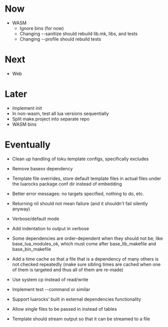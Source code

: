 # Now

- WASM
    - Ignore bins (for now)
    - Changing --sanitize should rebuild lib.mk, libs, and tests
    - Changing --profile should rebuild tests

# Next

- Web

# Later

- Implement init
- In non-wasm, test all lua versions sequentially
- Split make.project into separate repo
- WASM bins

# Eventually

- Clean up handling of toku template configs, specifically excludes
- Remove basexx dependency
- Template file overrides, store default template files in actual files under
  the luarocks package conf dir instead of embedding
- Better error messages: no targets specified, nothing to do, etc.
- Returning nil should not mean failure (and it shouldn't fail silently anyway)
- Verbose/default mode
- Add indentation to output in verbose
- Some dependencies are order-dependent when they should not be, like
  base_lua_modules_ok, which must come after base_lib_makefile and
  base_bin_makefile

- Add a time cache so that a file that is a dependency of many others is not
  checked repeatedly (make sure sibling times are cached when one of them is
  targeted and thus all of them are re-made)
- Use system cp instead of read/write
- Implement test --command or similar

- Support luarocks' built in external dependencies functionality

- Allow single files to be passed in instead of tables

- Template should stream output so that it can be streamed to a file
